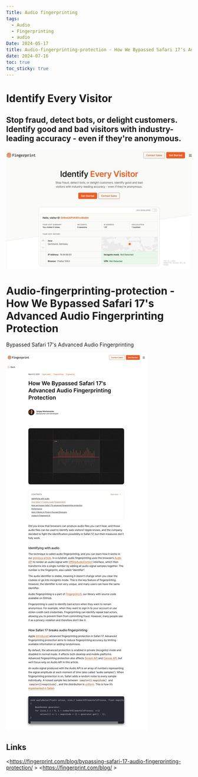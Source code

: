 ```yaml
---
Title: Audio fingerprinting
tags:
  - Audio
  - Fingerprinting
  - audio
Date: 2024-05-17
title: Audio-fingerprinting-protection - How We Bypassed Safari 17's Advanced Audio Fingerprinting Protection
date: 2024-07-16
toc: true
toc_sticky: true
---
```


# Identify Every Visitor

## Stop fraud, detect bots, or delight customers. Identify good and bad  visitors with industry-leading accuracy - **even if they're anonymous.**

![](../_asset/2024-03-09-fingerprinting_image_1.jpg)
# Audio-fingerprinting-protection - How We Bypassed Safari 17's Advanced Audio Fingerprinting Protection



Bypassed Safari 17's Advanced Audio Fingerprinting


![](../_asset/2024-03-09-fingerprinting_image_2.jpg)
## Links
<https://fingerprint.com/blog/bypassing-safari-17-audio-fingerprinting-protection/ >
<https://fingerprint.com/blog/ >
